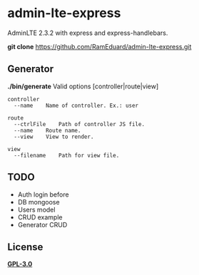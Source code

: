 # admin-lte-express

AdminLTE 2.3.2 with express and express-handlebars.

**git clone**
https://github.com/RamEduard/admin-lte-express.git

## Generator
**./bin/generate**
Valid options [controller|route|view]

	controller
	  --name	Name of controller. Ex.: user

	route
	  --ctrlFile	Path of controller JS file.
	  --name	Route name.
	  --view	View to render.

	view
	  --filename	Path for view file.
	  
## TODO
* Auth login before
* DB mongoose
* Users model
* CRUD example
* Generator CRUD
## License
[**GPL-3.0**](https://github.com/RamEduard/admin-lte-express/blob/master/LICENSE.md)
